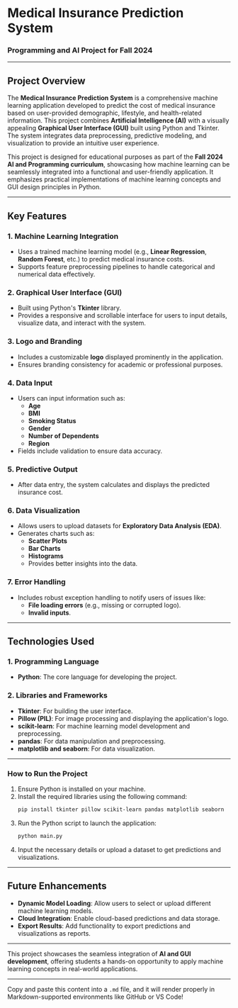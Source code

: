 

# **Medical Insurance Prediction System**  
### **Programming and AI Project for Fall 2024**

---

## **Project Overview**  
The **Medical Insurance Prediction System** is a comprehensive machine learning application developed to predict the cost of medical insurance based on user-provided demographic, lifestyle, and health-related information. This project combines **Artificial Intelligence (AI)** with a visually appealing **Graphical User Interface (GUI)** built using Python and Tkinter. The system integrates data preprocessing, predictive modeling, and visualization to provide an intuitive user experience.

This project is designed for educational purposes as part of the **Fall 2024 AI and Programming curriculum**, showcasing how machine learning can be seamlessly integrated into a functional and user-friendly application. It emphasizes practical implementations of machine learning concepts and GUI design principles in Python.

---

## **Key Features**

### **1. Machine Learning Integration**
- Uses a trained machine learning model (e.g., **Linear Regression**, **Random Forest**, etc.) to predict medical insurance costs.
- Supports feature preprocessing pipelines to handle categorical and numerical data effectively.

### **2. Graphical User Interface (GUI)**
- Built using Python's **Tkinter** library.
- Provides a responsive and scrollable interface for users to input details, visualize data, and interact with the system.

### **3. Logo and Branding**
- Includes a customizable **logo** displayed prominently in the application.
- Ensures branding consistency for academic or professional purposes.

### **4. Data Input**
- Users can input information such as:
  - **Age**
  - **BMI**
  - **Smoking Status**
  - **Gender**
  - **Number of Dependents**
  - **Region**  
- Fields include validation to ensure data accuracy.

### **5. Predictive Output**
- After data entry, the system calculates and displays the predicted insurance cost.

### **6. Data Visualization**
- Allows users to upload datasets for **Exploratory Data Analysis (EDA)**.
- Generates charts such as:
  - **Scatter Plots**
  - **Bar Charts**
  - **Histograms**  
  - Provides better insights into the data.

### **7. Error Handling**
- Includes robust exception handling to notify users of issues like:
  - **File loading errors** (e.g., missing or corrupted logo).
  - **Invalid inputs**.

---

## **Technologies Used**

### **1. Programming Language**
- **Python**: The core language for developing the project.

### **2. Libraries and Frameworks**
- **Tkinter**: For building the user interface.
- **Pillow (PIL)**: For image processing and displaying the application's logo.
- **scikit-learn**: For machine learning model development and preprocessing.
- **pandas**: For data manipulation and preprocessing.
- **matplotlib and seaborn**: For data visualization.

---

### **How to Run the Project**
1. Ensure Python is installed on your machine.  
2. Install the required libraries using the following command:  
   ```bash
   pip install tkinter pillow scikit-learn pandas matplotlib seaborn
   ```  
3. Run the Python script to launch the application:  
   ```bash
   python main.py
   ```  
4. Input the necessary details or upload a dataset to get predictions and visualizations.

---

## **Future Enhancements**
- **Dynamic Model Loading**: Allow users to select or upload different machine learning models.  
- **Cloud Integration**: Enable cloud-based predictions and data storage.  
- **Export Results**: Add functionality to export predictions and visualizations as reports.

---

This project showcases the seamless integration of **AI and GUI development**, offering students a hands-on opportunity to apply machine learning concepts in real-world applications.

--- 

Copy and paste this content into a `.md` file, and it will render properly in Markdown-supported environments like GitHub or VS Code!
